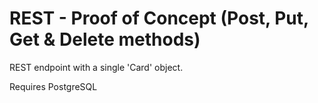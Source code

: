 # REST - Proof of Concept (Post, Put, Get & Delete methods) 

REST endpoint with a single 'Card' object. 

Requires PostgreSQL 
